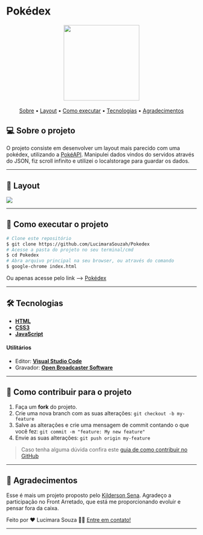# Pokédex
<h4 align="center">
	<img width="200" src="https://st10.cannypic.com/thumbs/38/381789_632_canny_pic.jpg">
</h4>

<p align="center">
 <a href="#-sobre-o-projeto">Sobre</a> •
 <a href="#-layout">Layout</a> • 
 <a href="#-como-executar-o-projeto">Como executar</a> • 
 <a href="#-tecnologias">Tecnologias</a> • 
 <a href="#-agradecimentos">Agradecimentos</a>
</p>


## 💻 Sobre o projeto

O projeto consiste em desenvolver um layout mais parecido com uma pokédex, utilizando a [PokéAPI](https://pokeapi.co). Manipulei dados vindos do servidos através do JSON, fiz scroll infinito e utilizei o localstorage para guardar os dados. 

---

## 🎨 Layout

<img src="src/images/video.gif"></i>

---

## 🚀 Como executar o projeto

```bash
# Clone este repositório
$ git clone https://github.com/LucimaraSouzah/Pokedex
# Acesse a pasta do projeto no seu terminal/cmd
$ cd Pokedex
# Abra arquivo principal na seu browser, ou através do comando
$ google-chrome index.html
```

Ou apenas acesse pelo link --> [Pokédex](https://lucimarasouzah.github.io/Pokedex/)

---

## 🛠 Tecnologias

- **[HTML](https://developer.mozilla.org/en-US/docs/Learn/Getting_started_with_the_web/HTML_basics)**
- **[CSS3](https://developer.mozilla.org/en-US/docs/Web/CSS)**
- **[JavaScript](https://developer.mozilla.org/en-US/docs/Web/JavaScript/Guide)**



#### **Utilitários**

- Editor:  **[Visual Studio Code](https://code.visualstudio.com/)**
- Gravador: **[Open Broadcaster Software](https://obsproject.com/pt-br)**

---

## 💪 Como contribuir para o projeto

1. Faça um **fork** do projeto.
2. Crie uma nova branch com as suas alterações: `git checkout -b my-feature`
3. Salve as alterações e crie uma mensagem de commit contando o que você fez: `git commit -m "feature: My new feature"`
4. Envie as suas alterações: `git push origin my-feature`
> Caso tenha alguma dúvida confira este [guia de como contribuir no GitHub](./CONTRIBUTING.md)
---

## 📝 Agradecimentos

Esse é mais um projeto proposto pelo [Kilderson Sena](https://www.linkedin.com/in/dersonsena/). Agradeço a participação no Front Arretado, que está me proporcionando evoluir e pensar fora da caixa.

Feito por ❤️ Lucimara Souza 👋🏽 [Entre em contato!](https://www.linkedin.com/in/lucimara-souza-1098b9181/)

---